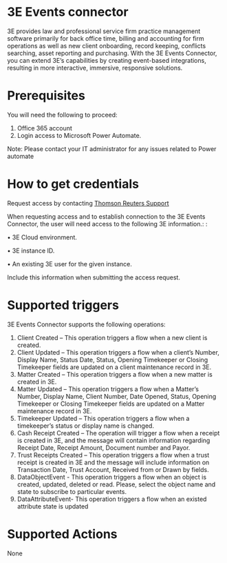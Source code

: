 # 3E Events connector
3E provides law and professional service firm practice management software primarily for back office time, billing and accounting for firm operations as well as new client onboarding, record keeping, conflicts searching, asset reporting and purchasing. With the 3E Events Connector, you can extend 3E’s capabilities by creating event-based integrations, resulting in more interactive, immersive, responsive solutions. 

# Prerequisites
You will need the following to proceed:
1. Office 365 account
2. Login access to Microsoft Power Automate.

Note: Please contact your IT administrator for any issues related to Power automate 

# How to get credentials
Request access by contacting [Thomson Reuters Support](https://legal.thomsonreuters.com/en/support)

When requesting access and to establish connection to the 3E Events Connector, the user will need access to the following 3E information.: : 

•	3E Cloud environment.

•	3E instance ID.
 
•	An existing 3E user for the given instance.

Include this information when submitting the access request. 


# Supported triggers
3E Events Connector supports the following operations:
1.  Client Created – This operation triggers a flow when a new client is created.
2.  Client Updated – This operation triggers a flow when a client’s Number, Display Name, Status Date, Status, Opening Timekeeper or Closing Timekeeper fields are updated on a client maintenance record in 3E.
3.  Matter Created – This operation triggers a flow when a new matter is created in 3E.
4.	Matter Updated – This operation triggers a flow when a Matter’s Number, Display Name, Client Number, Date Opened, Status, Opening Timekeeper or Closing Timekeeper fields are updated on a Matter maintenance record in 3E.
5.	Timekeeper Updated – This operation triggers a flow when a timekeeper’s status or display name is changed.
6.  Cash Receipt Created – The operation will trigger a flow when a receipt is created in 3E, and the message will contain information regarding Receipt Date, Receipt Amount, Document number and Payor.
7.	Trust Receipts Created – This operation triggers a flow when a trust receipt is created in 3E and the message will include information on Transaction Date, Trust Account, Received from or Drawn by fields. 
8.  DataObjectEvent - This operation triggers a flow when an object is created, updated, deleted or read. Please, select the object name and state to subscribe to particular events.
9.  DataAttributeEvent- This operation triggers a flow when an existed attribute state is updated

# Supported Actions
None